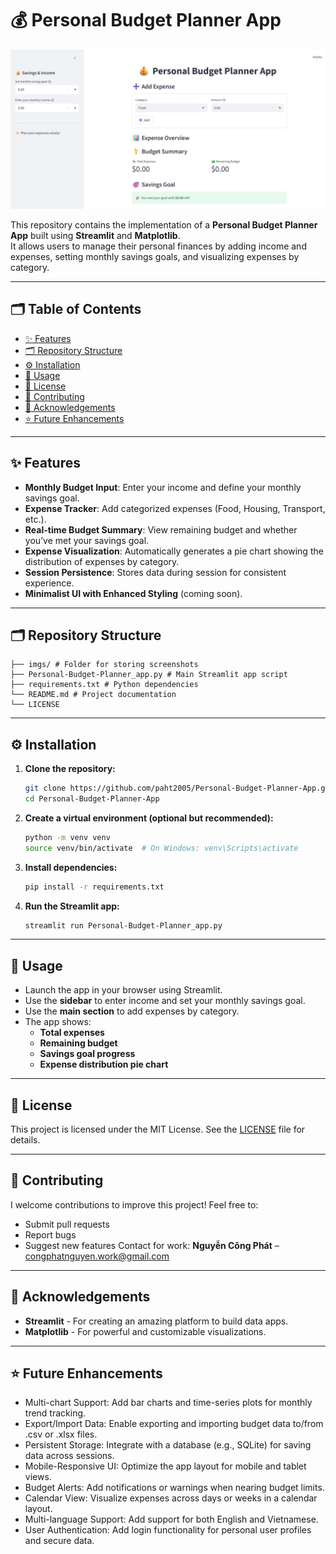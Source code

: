 # 💰 Personal Budget Planner App

![screen](/imgs/screen.png)

This repository contains the implementation of a **Personal Budget Planner App** built using **Streamlit** and **Matplotlib**.  
It allows users to manage their personal finances by adding income and expenses, setting monthly savings goals, and visualizing expenses by category.

---

## 🗂️ Table of Contents

- [✨ Features](#-features)
- [🗂️ Repository Structure](#️-repository-structure)
- [⚙️ Installation](#️-installation)
- [🎯 Usage](#-usage)
- [📄 License](#-license)
- [🤝 Contributing](#-contributing)
- [🧠 Acknowledgements](#-acknowledgements)
- [⭐ Future Enhancements](#-future-enhancements)

---

## ✨ Features

- **Monthly Budget Input**: Enter your income and define your monthly savings goal.
- **Expense Tracker**: Add categorized expenses (Food, Housing, Transport, etc.).
- **Real-time Budget Summary**: View remaining budget and whether you’ve met your savings goal.
- **Expense Visualization**: Automatically generates a pie chart showing the distribution of expenses by category.
- **Session Persistence**: Stores data during session for consistent experience.
- **Minimalist UI with Enhanced Styling** (coming soon).

---

## 🗂️ Repository Structure
```
├── imgs/ # Folder for storing screenshots
├── Personal-Budget-Planner_app.py # Main Streamlit app script
├── requirements.txt # Python dependencies
└── README.md # Project documentation
└── LICENSE

```
---

## ⚙️ Installation

1. **Clone the repository:**
   ```bash
   git clone https://github.com/paht2005/Personal-Budget-Planner-App.git
   cd Personal-Budget-Planner-App
   ```
2. **Create a virtual environment (optional but recommended):**
   ```bash
   python -m venv venv
   source venv/bin/activate  # On Windows: venv\Scripts\activate
   ```
3. **Install dependencies:**
   ```bash
   pip install -r requirements.txt
   ```
4. **Run the Streamlit app:**
   ```bash
   streamlit run Personal-Budget-Planner_app.py
   ```
---
## 🎯 Usage
- Launch the app in your browser using Streamlit.
- Use the **sidebar** to enter income and set your monthly savings goal.
- Use the **main section** to add expenses by category.
- The app shows:
  - **Total expenses**
  - **Remaining budget**
  - **Savings goal progress**
  - **Expense distribution pie chart**
---
## 📄 License
This project is licensed under the MIT License. See the [LICENSE](./LICENSE) file for details.

---
## 🤝 Contributing
I welcome contributions to improve this project!
Feel free to:
- Submit pull requests
- Report bugs
- Suggest new features
Contact for work: **Nguyễn Công Phát** – congphatnguyen.work@gmail.com
---
## 🧠 Acknowledgements
- **Streamlit** - For creating an amazing platform to build data apps.
- **Matplotlib** - For powerful and customizable visualizations.
---
## ⭐ Future Enhancements
- Multi-chart Support: Add bar charts and time-series plots for monthly trend tracking.
- Export/Import Data: Enable exporting and importing budget data to/from .csv or .xlsx files.
- Persistent Storage: Integrate with a database (e.g., SQLite) for saving data across sessions.
- Mobile-Responsive UI: Optimize the app layout for mobile and tablet views.
- Budget Alerts: Add notifications or warnings when nearing budget limits.
- Calendar View: Visualize expenses across days or weeks in a calendar layout.
- Multi-language Support: Add support for both English and Vietnamese.
- User Authentication: Add login functionality for personal user profiles and secure data.
